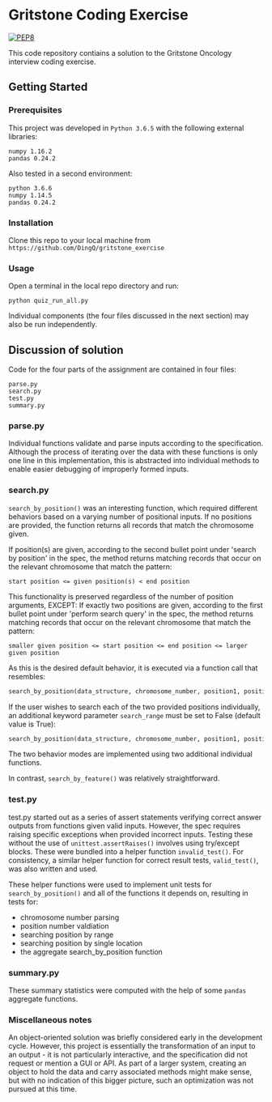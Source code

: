 # Gritstone Coding Exercise

[![PEP8](https://img.shields.io/badge/code%20style-pep8-orange.svg)](https://www.python.org/dev/peps/pep-0008/)

This code repository contiains a solution to the Gritstone Oncology interview coding exercise. 

## Getting Started 

### Prerequisites 

This project was developed in `Python 3.6.5` with the following external libraries: 
```
numpy 1.16.2
pandas 0.24.2
```
Also tested in a second environment: 
```
python 3.6.6
numpy 1.14.5
pandas 0.24.2
```

### Installation

Clone this repo to your local machine from `https://github.com/DingQ/gritstone_exercise`

### Usage

Open a terminal in the local repo directory and run: 
```
python quiz_run_all.py
```

Individual components (the four files discussed in the next section) may also be run independently.


## Discussion of solution

Code for the four parts of the assignment are contained in four files: 
```
parse.py
search.py
test.py
summary.py
```

### parse.py

Individual functions validate and parse inputs according to the specification. 
Although the process of iterating over the data with these functions is only one line in this implementation, this is abstracted into individual methods to enable easier debugging of improperly formed inputs. 

### search.py 

`search_by_position()` was an interesting function, which required different behaviors based on a varying number of positional inputs. If no positions are provided, the function returns all records that match the chromosome given. 

If position(s) are given, according to the second bullet point under 'search by position' in the spec, the method returns matching records that occur on the relevant chromosome that match the pattern: 
```
start position <= given position(s) < end position
```
This functionality is preserved regardless of the number of position arguments, EXCEPT: If exactly two positions are given, according to the first bullet point under 'perform search query' in the spec, the method returns matching records that occur on the relevant chromosome that match the pattern: 
```
smaller given position <= start position <= end position <= larger given position
```
As this is the desired default behavior, it is executed via a function call that resembles: 
```python
search_by_position(data_structure, chromosome_number, position1, position2)
```
If the user wishes to search each of the two provided positions individually, an additional keyword parameter `search_range` must be set to False (default value is True): 
```python
search_by_position(data_structure, chromosome_number, position1, position2, search_range = False)
```
The two behavior modes are implemented using two additional individual functions. 

In contrast, `search_by_feature()` was relatively straightforward. 

### test.py

test.py started out as a series of assert statements verifying correct answer outputs from functions given valid inputs. However, the spec requires raising specific exceptions when provided incorrect inputs. Testing these without the use of `unittest.assertRaises()` involves using try/except blocks. These were bundled into a helper function `invalid_test()`. For consistency, a similar helper function for correct result tests, `valid_test()`, was also written and used. 

These helper functions were used to implement unit tests for `search_by_position()` and all of the functions it depends on, resulting in tests for: 
 - chromosome number parsing
 - position number valdiation
 - searching position by range 
 - searching position by single location
 - the aggregate search_by_position function

### summary.py

These summary statistics were computed with the help of some `pandas` aggregate functions. 

### Miscellaneous notes 

An object-oriented solution was briefly considered early in the development cycle. However, this project is essentially the transformation of an input to an output - it is not particularly interactive, and the specification did not request or mention a GUI or API. As part of a larger system, creating an object to hold the data and carry associated methods might make sense, but with no indication of this bigger picture, such an optimization was not pursued at this time. 

